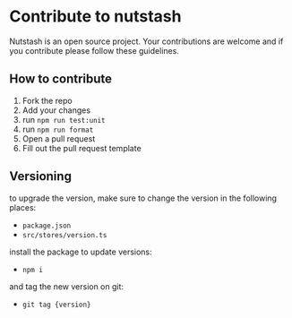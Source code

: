 # Contribute to nutstash

Nutstash is an open source project. Your contributions are welcome and if you contribute please follow these guidelines.

## How to contribute

1. Fork the repo
1. Add your changes
1. run `npm run test:unit`
1. run `npm run format`
1. Open a pull request
1. Fill out the pull request template

## Versioning

to upgrade the version, make sure to change the version in the following places:

- `package.json`
- `src/stores/version.ts`

install the package to update versions:

- `npm i`

and tag the new version on git:

- `git tag {version}`
